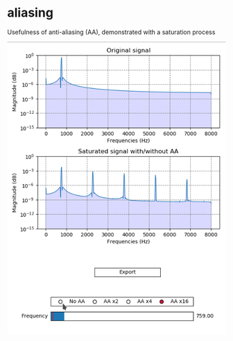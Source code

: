 # aliasing
Usefulness of anti-aliasing (AA), demonstrated with a saturation process

![Example GIF](example.gif)

